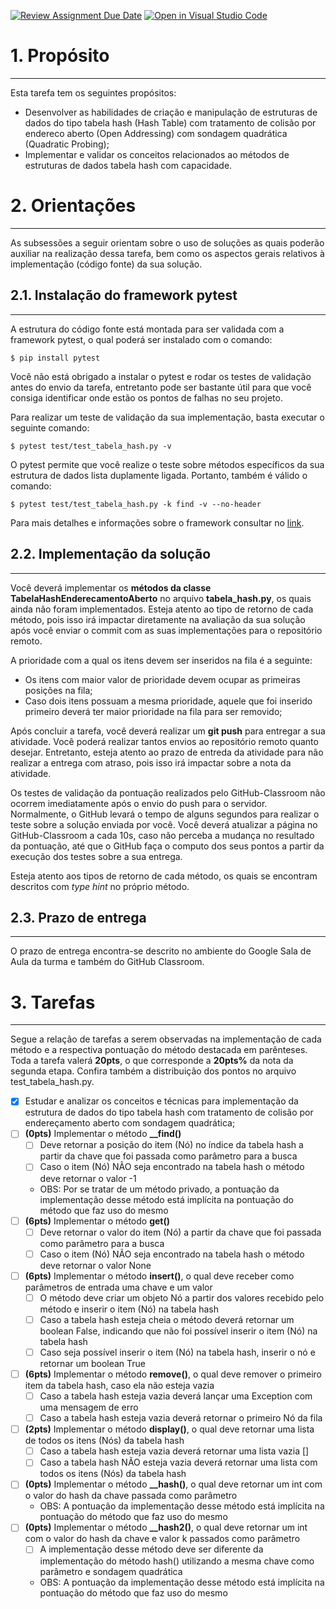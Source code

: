 [![Review Assignment Due Date](https://classroom.github.com/assets/deadline-readme-button-24ddc0f5d75046c5622901739e7c5dd533143b0c8e959d652212380cedb1ea36.svg)](https://classroom.github.com/a/TxmIAyTY)
[![Open in Visual Studio Code](https://classroom.github.com/assets/open-in-vscode-718a45dd9cf7e7f842a935f5ebbe5719a5e09af4491e668f4dbf3b35d5cca122.svg)](https://classroom.github.com/online_ide?assignment_repo_id=11499902&assignment_repo_type=AssignmentRepo)
# 1. Propósito
---
Esta tarefa tem os seguintes propósitos:
- Desenvolver as habilidades de criação e manipulação de estruturas de dados do tipo tabela hash (Hash Table) com tratamento de colisão por endereco aberto (Open Addressing) com sondagem quadrática (Quadratic Probing);
- Implementar e validar os conceitos relacionados ao métodos de estruturas de dados tabela hash com capacidade.

# 2. Orientações
---

As subsessões a seguir orientam sobre o uso de soluções as quais poderão auxiliar na realização dessa tarefa, bem como os aspectos gerais relativos à implementação (código fonte) da sua solução.

## 2.1. Instalação do framework pytest
---
A estrutura do código fonte está montada para ser validada com a framework pytest, o qual poderá ser instalado com o comando:

```console
$ pip install pytest
```

Você não está obrigado a instalar o pytest e rodar os testes de validação antes do envio da tarefa, entretanto pode ser bastante útil para que você consiga identificar onde estão os pontos de falhas no seu projeto.

Para realizar um teste de validação da sua implementação, basta executar o seguinte comando:

```console
$ pytest test/test_tabela_hash.py -v
```

O pytest permite que você realize o teste sobre métodos específicos da sua estrutura de dados lista duplamente ligada. Portanto, também é válido o comando:

```console
$ pytest test/test_tabela_hash.py -k find -v --no-header
```

Para mais detalhes e informações sobre o framework consultar no [link](https://docs.pytest.org/en/7.3.x/contents.html).

## 2.2. Implementação da solução
---

Você deverá implementar os **métodos da classe TabelaHashEnderecamentoAberto** no arquivo **tabela_hash.py**, os quais ainda não foram implementados. Esteja atento ao tipo de retorno de cada método, pois isso irá impactar diretamente na avaliação da sua solução após você enviar o commit com as suas implementações para o repositório remoto.

A prioridade com a qual os itens devem ser inseridos na fila é a seguinte:
- Os itens com maior valor de prioridade devem ocupar as primeiras posições na fila;
- Caso dois itens possuam a mesma prioridade, aquele que foi inserido primeiro deverá ter maior prioridade na fila para ser removido;

Após concluir a tarefa, você deverá realizar um **git push** para entregar a sua atividade. Você poderá realizar tantos envios ao repositório remoto quanto desejar. Entretanto, esteja atento ao prazo de entreda da atividade para não realizar a entrega com atraso, pois isso irá impactar sobre a nota da atividade. 

Os testes de validação da pontuação realizados pelo GitHub-Classroom não ocorrem imediatamente após o envio do push para o servidor. Normalmente, o GitHub levará o tempo de alguns segundos para realizar o teste sobre a solução enviada por você. Você deverá atualizar a página no GitHub-Classroom a cada 10s, caso não perceba a mudança no resultado da pontuação, até que o GitHub faça o computo dos seus pontos a partir da execução dos testes sobre a sua entrega.

Esteja atento aos tipos de retorno de cada método, os quais se encontram descritos com _type hint_ no próprio método.

## 2.3. Prazo de entrega
---

O prazo de entrega encontra-se descrito no ambiente do Google Sala de Aula da turma e também do GitHub Classroom.


# 3. Tarefas
---

Segue a relação de tarefas a serem observadas na implementação de cada método e a respectiva pontuação do método destacada em parênteses. Toda a tarefa valerá **20pts**, o que corresponde a **20pts%** da nota da segunda etapa. Confira também a distribuição dos pontos no arquivo test_tabela_hash.py.

- [x] Estudar e analizar os conceitos e técnicas para implementação da estrutura de dados do tipo tabela hash com tratamento de colisão por endereçamento aberto com sondagem quadrática;
- [ ] **(0pts)** Implementar o método **__find()**
  - [ ] Deve retornar a posição do item (Nó) no índice da tabela hash a partir da chave que foi passada como parâmetro para a busca
  - [ ] Caso o item (Nó) NÃO seja encontrado na tabela hash o método deve retornar o valor -1
  - OBS: Por se tratar de um método privado, a pontuação da implementação desse método está implícita na pontuação do método que faz uso do mesmo 
- [ ] **(6pts)** Implementar o método **get()**
  - [ ] Deve retornar o valor do item (Nó) a partir da chave que foi passada como parâmetro para a busca
  - [ ] Caso o item (Nó) NÃO seja encontrado na tabela hash o método deve retornar o valor None
- [ ] **(6pts)** Implementar o método **insert()**, o qual deve receber como parâmetros de entrada uma chave e um valor
  - [ ] O método deve criar um objeto Nó a partir dos valores recebido pelo método e inserir o item (Nó) na tabela hash
  - [ ] Caso a tabela hash esteja cheia o método deverá retornar um boolean False, indicando que não foi possível inserir o item (Nó) na tabela hash
  - [ ] Caso seja possível inserir o item (Nó) na tabela hash, inserir o nó e retornar um boolean True
- [ ] **(6pts)** Implementar o método **remove()**, o qual deve remover o primeiro item da tabela hash, caso ela não esteja vazia 
  - [ ] Caso a tabela hash esteja vazia deverá lançar uma Exception com uma mensagem de erro
  - [ ] Caso a tabela hash esteja vazia deverá retornar o primeiro Nó da fila
- [ ] **(2pts)** Implementar o método **display()**, o qual deve retornar uma lista de todos os itens (Nós) da tabela hash
  - [ ] Caso a tabela hash esteja vazia deverá retornar uma lista vazia []
  - [ ] Caso a tabela hash NÃO esteja vazia deverá retornar uma lista com todos os itens (Nós) da tabela hash
- [ ] **(0pts)** Implementar o método **__hash()**, o qual deve retornar um int com o valor do hash da chave passada como parâmetro
  - OBS: A pontuação da implementação desse método está implícita na pontuação do método que faz uso do mesmo
- [ ] **(0pts)** Implementar o método **__hash2()**, o qual deve retornar um int com o valor do hash da chave e valor k passados como parâmetro
  - [ ] A implementação desse método deve ser diferente da implementação do método hash() utilizando a mesma chave como parâmetro e sondagem quadrática
  - OBS: A pontuação da implementação desse método está implícita na pontuação do método que faz uso do mesmo